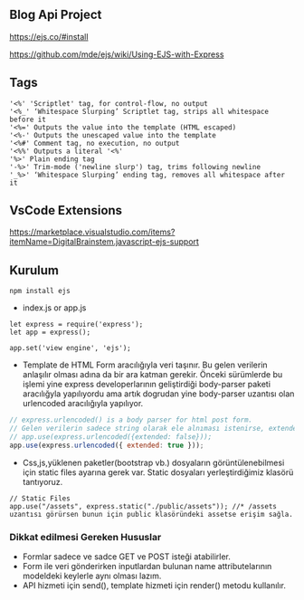 ## Blog Api Project

https://ejs.co/#install

https://github.com/mde/ejs/wiki/Using-EJS-with-Express

## Tags

```
'<%' 'Scriptlet' tag, for control-flow, no output
'<%_' ‘Whitespace Slurping’ Scriptlet tag, strips all whitespace before it
'<%=' Outputs the value into the template (HTML escaped)
'<%-' Outputs the unescaped value into the template
'<%#' Comment tag, no execution, no output
'<%%' Outputs a literal '<%'
'%>' Plain ending tag
'-%>' Trim-mode ('newline slurp') tag, trims following newline
'_%>' ‘Whitespace Slurping’ ending tag, removes all whitespace after it

```

## VsCode Extensions

https://marketplace.visualstudio.com/items?itemName=DigitalBrainstem.javascript-ejs-support

## Kurulum

```
npm install ejs
```

- index.js or app.js

```
let express = require('express');
let app = express();

app.set('view engine', 'ejs');

```

- Template de HTML Form aracılığıyla veri taşınır. Bu gelen verilerin anlaşılır olması adına da bir ara katman gerekir. Önceki sürümlerde bu işlemi yine express developerlarının geliştirdiği body-parser paketi aracılığyla yapılıyordu ama artık dogrudan yine body-parser uzantısı olan urlencoded aracılığıyla yapılıyor.

```js
// express.urlencoded() is a body parser for html post form.
// Gelen verilerin sadece string olarak ele alnıması istenirse, extended: false özelliği kullanılır, fakat eğer bir JSON nesnesi olarak ele alınması istenirse, extended: true parametresi ile kullanmak gerekir. API hizmeti de sunduğumuz için bizim için uygun olan seçenek {extended: true} olacaktır.
// app.use(express.urlencoded({extended: false}));
app.use(express.urlencoded({ extended: true }));
```

- Css,js,yüklenen paketler(bootstrap vb.) dosyaların görüntülenebilmesi için static files ayarına gerek var. Static dosyaları yerleştirdiğimiz klasörü tantıyoruz.

```
// Static Files
app.use("/assets", express.static("./public/assets")); //* /assets uzantısı görürsen bunun için public klasöründeki assetse erişim sağla.

```

### Dikkat edilmesi Gereken Hususlar

- Formlar sadece ve sadce GET ve POST isteği atabilirler.
- Form ile veri gönderirken inputlardan bulunan name attributelarının modeldeki keylerle aynı olması lazım.
- API hizmeti için send(), template hizmeti için render() metodu kullanılır.

